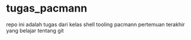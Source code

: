 # tugas_pacmann
repo ini adalah tugas dari kelas shell tooling pacmann pertemuan terakhir yang belajar tentang git
